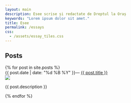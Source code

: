 ```yaml
---
layout: main
description: Esee scrise și redactate de Dreptul la Oraș
keywords: "Lorem ipsum dolor sit amet."
title: Esee
permalink: /essays
css:
  - /assets/essay_tiles.css
---
```


<h2 id="Esee">Posts</h2>

<div id="twoColumns">
        {% for post in site.posts %}
            <div class="tile">
                <div class="tileTitle">{{ post.date | date: "%d %B %Y" }}&mdash; <a href="{{ post.url }}">{{ post.title }}</a> </div>
                <img src="{{post.image}}"/>
                <p>{{ post.description }}</p>
            </div>
        {% endfor %}
</div>